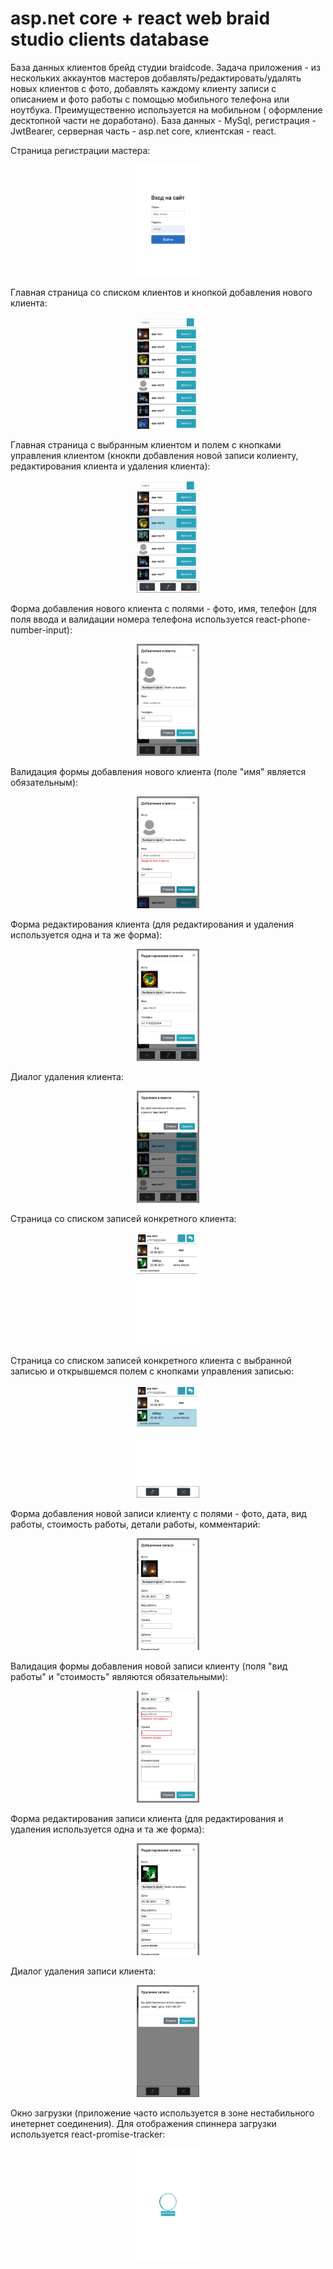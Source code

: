# asp.net core + react web braid studio clients database

База данных клиентов брейд студии braidcode. Задача приложения - из нескольких аккаунтов мастеров добавлять/редактировать/удалять новых клиентов с фото, добавлять каждому клиенту записи с описанием и фото работы с помощью мобильного телефона или ноутбука. Преимущественно используется на мобильном ( оформление десктопной части не доработано). База данных - MySql, регистрация - JwtBearer, серверная часть - asp.net core, клиентская - react. 

Страница регистрации мастера:
<p align="center">
<img width="20%" src="images/LoginForm.png"/>
</p>

Главная страница со списком клиентов и кнопкой добавления нового клиента:
<p align="center">
<img width="20%" src="images/MainPage(SamsungA5).png"/>
</p>

Главная страница с выбранным клиентом и полем с кнопками управления клиентом (кнокпи добавления новой записи колиенту, редактирования клиента и удаления клиента):
<p align="center">
<img width="20%" src="images/MainPageSelectedUser(SamsungA5).png"/>
</p>

Форма добавления нового клиента с полями - фото, имя, телефон (для поля ввода и валидации номера телефона используется react-phone-number-input):
<p align="center">
<img width="20%" src="images/AddNewUserForm(SamsungA5).png"/>
</p>

Валидация формы добавления нового клиента (поле "имя" является обязательным):
<p align="center">
<img width="20%" src="images/AddNewUserFormValidation(SamsungA5).png"/>
</p>

Форма редактирования клиента (для редактирования и удаления используется одна и та же форма):
<p align="center">
<img width="20%" src="images/EditUserForm(SamsungA5).png"/>
</p>

Диалог удаления клиента:
<p align="center">
<img width="20%" src="images/DeleteUserDialogue(SamsungA5).png"/>
</p>

Страница со списком записей конкретного клиента:
<p align="center">
<img width="20%" src="images/UserRecordsPage(SamsungA5).png"/>
</p>

Страница со списком записей конкретного клиента с выбранной записью и открывшемся полем с кнопками управления записью:
<p align="center">
<img width="20%" src="images/UserRecordsPageSelectedRec(SamsungA5).png"/>
</p>

Форма добавления новой записи клиенту с полями - фото, дата, вид работы, стоимость работы, детали работы, комментарий:
<p align="center">
<img width="20%" src="images/UserRecordsAddNewForm(SamsungA5).png"/>
</p>

Валидация формы добавления новой записи клиенту (поля "вид работы" и "стоимость" являются обязательными):
<p align="center">
<img width="20%" src="images/UserRecordsAddNewFormValidation(SamsungA5).png"/>
</p>

Форма редактирования записи клиента (для редактирования и удаления используется одна и та же форма):
<p align="center">
<img width="20%" src="images/UserRecordsEditForm(SamsungA5).png"/>
</p>

Диалог удаления записи клиента:
<p align="center">
<img width="20%" src="images/UserRecordsDeleteRecordDialogue(SamsungA5).png"/>
</p>

Окно загрузки (приложение часто используется в зоне нестабильного инетернет соединения). Для отображения спиннера загрузки используется react-promise-tracker:
<p align="center">
<img width="20%" src="images/LoadingSpinner(SamsungA5).png"/>
</p>
